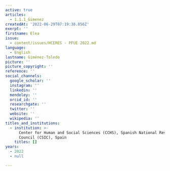 ```yaml
---
active: true
articles:
  - 1.1.1_Gimenez
createdAt: '2022-06-29T07:19:38.856Z'
exerpt: ''
firstname: Elea
issue:
  - content/issues/HCERES - PFUE 2022.md
language:
  - English
lastname: Giménez-Toledo
picture: ''
picture_copyright: ''
reference: ''
social_channels:
  google_scholar: ''
  instagram: ''
  linkedin: ''
  mendeley: ''
  orcid_id: ''
  researchgate: ''
  twitter: ''
  website: ''
  wikipedia: ''
titles_and_institutions:
  - institution: >-
      Center for Human and Social Sciences (CCHS), Spanish National Research
      Council (CSIC), Spain
    titles: []
years:
  - 2022
  - null

---
```

